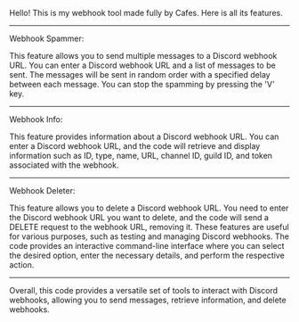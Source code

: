 Hello! This is my webhook tool made fully by Cafes. Here is all its features.

--------

Webhook Spammer:

This feature allows you to send multiple messages to a Discord webhook URL.
You can enter a Discord webhook URL and a list of messages to be sent.
The messages will be sent in random order with a specified delay between each message.
You can stop the spamming by pressing the 'V' key.

--------

Webhook Info:

This feature provides information about a Discord webhook URL.
You can enter a Discord webhook URL, and the code will retrieve and display information such as ID, type, name, URL, channel ID, guild ID, and token associated with the webhook.

--------

Webhook Deleter:

This feature allows you to delete a Discord webhook URL.
You need to enter the Discord webhook URL you want to delete, and the code will send a DELETE request to the webhook URL, removing it.
These features are useful for various purposes, such as testing and managing Discord webhooks. The code provides an interactive command-line interface where you can select the desired option, enter the necessary details, and perform the respective action.

--------

Overall, this code provides a versatile set of tools to interact with Discord webhooks, allowing you to send messages, retrieve information, and delete webhooks.
